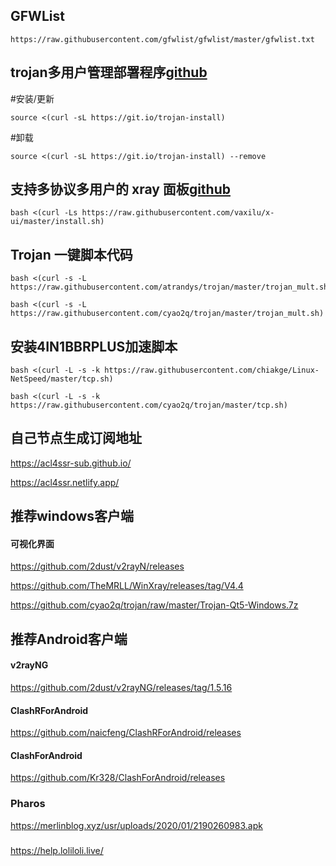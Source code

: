 ## GFWList
```
https://raw.githubusercontent.com/gfwlist/gfwlist/master/gfwlist.txt
```

## trojan多用户管理部署程序[github](https://github.com/Jrohy/trojan)
#安装/更新
```
source <(curl -sL https://git.io/trojan-install)
```

#卸载
```
source <(curl -sL https://git.io/trojan-install) --remove
```

## 支持多协议多用户的 xray 面板[github](https://github.com/vaxilu/x-ui)
```
bash <(curl -Ls https://raw.githubusercontent.com/vaxilu/x-ui/master/install.sh)
```

## Trojan 一键脚本代码
```
bash <(curl -s -L https://raw.githubusercontent.com/atrandys/trojan/master/trojan_mult.sh)
```

```
bash <(curl -s -L https://raw.githubusercontent.com/cyao2q/trojan/master/trojan_mult.sh)
```
## 安装4IN1BBRPLUS加速脚本
```
bash <(curl -L -s -k https://raw.githubusercontent.com/chiakge/Linux-NetSpeed/master/tcp.sh)
```

```
bash <(curl -L -s -k https://raw.githubusercontent.com/cyao2q/trojan/master/tcp.sh)
```

## 自己节点生成订阅地址
https://acl4ssr-sub.github.io/

https://acl4ssr.netlify.app/

## 推荐windows客户端
#### 可视化界面
https://github.com/2dust/v2rayN/releases

https://github.com/TheMRLL/WinXray/releases/tag/V4.4

https://github.com/cyao2q/trojan/raw/master/Trojan-Qt5-Windows.7z

## 推荐Android客户端
#### v2rayNG
https://github.com/2dust/v2rayNG/releases/tag/1.5.16
#### ClashRForAndroid
https://github.com/naicfeng/ClashRForAndroid/releases
#### ClashForAndroid
https://github.com/Kr328/ClashForAndroid/releases
### Pharos
https://merlinblog.xyz/usr/uploads/2020/01/2190260983.apk

### 
https://help.loliloli.live/
